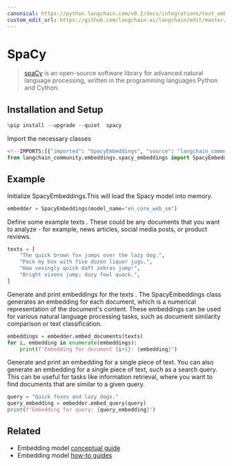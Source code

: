 ```yaml
---
canonical: https://python.langchain.com/v0.2/docs/integrations/text_embedding/spacy_embedding/
custom_edit_url: https://github.com/langchain-ai/langchain/edit/master/docs/docs/integrations/text_embedding/spacy_embedding.ipynb
---
```


# SpaCy

>[spaCy](https://spacy.io/) is an open-source software library for advanced natural language processing, written in the programming languages Python and Cython.
 

## Installation and Setup


```python
%pip install --upgrade --quiet  spacy
```

Import the necessary classes


```python
<!--IMPORTS:[{"imported": "SpacyEmbeddings", "source": "langchain_community.embeddings.spacy_embeddings", "docs": "https://api.python.langchain.com/en/latest/embeddings/langchain_community.embeddings.spacy_embeddings.SpacyEmbeddings.html", "title": "SpaCy"}]-->
from langchain_community.embeddings.spacy_embeddings import SpacyEmbeddings
```

## Example

Initialize SpacyEmbeddings.This will load the Spacy model into memory.


```python
embedder = SpacyEmbeddings(model_name="en_core_web_sm")
```

Define some example texts . These could be any documents that you want to analyze - for example, news articles, social media posts, or product reviews.


```python
texts = [
    "The quick brown fox jumps over the lazy dog.",
    "Pack my box with five dozen liquor jugs.",
    "How vexingly quick daft zebras jump!",
    "Bright vixens jump; dozy fowl quack.",
]
```

Generate and print embeddings for the texts . The SpacyEmbeddings class generates an embedding for each document, which is a numerical representation of the document's content. These embeddings can be used for various natural language processing tasks, such as document similarity comparison or text classification.


```python
embeddings = embedder.embed_documents(texts)
for i, embedding in enumerate(embeddings):
    print(f"Embedding for document {i+1}: {embedding}")
```

Generate and print an embedding for a single piece of text. You can also generate an embedding for a single piece of text, such as a search query. This can be useful for tasks like information retrieval, where you want to find documents that are similar to a given query.


```python
query = "Quick foxes and lazy dogs."
query_embedding = embedder.embed_query(query)
print(f"Embedding for query: {query_embedding}")
```


## Related

- Embedding model [conceptual guide](/docs/concepts/#embedding-models)
- Embedding model [how-to guides](/docs/how_to/#embedding-models)
